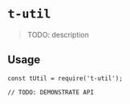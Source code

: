 # `t-util`

> TODO: description

## Usage

```
const tUtil = require('t-util');

// TODO: DEMONSTRATE API
```
